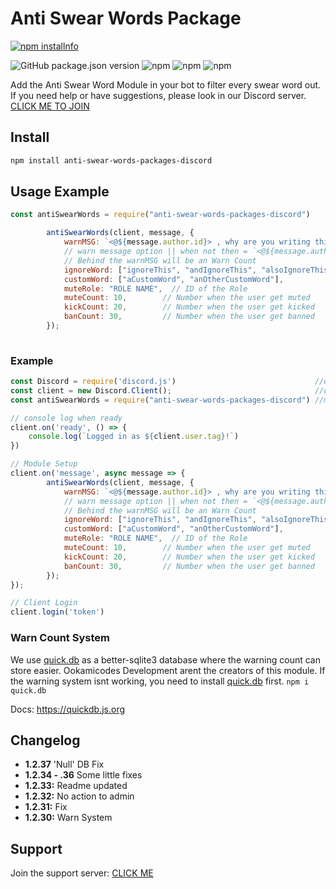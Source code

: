 # Anti Swear Words Package

 <a href="https://nodei.co/npm/anti-swear-words-packages-discord/"><img src="https://nodei.co/npm/anti-swear-words-packages-discord.png?downloads=true&stars=true" alt="npm installnfo" /></a>

<img alt="GitHub package.json version" src="https://img.shields.io/github/package-json/v/ookamicodes/anti-swear-words-packages"> <img alt="npm" src="https://img.shields.io/npm/v/anti-swear-words-packages-discord"> <img alt="npm" src="https://img.shields.io/npm/dw/anti-swear-words-packages-discord"> <img alt="npm" src="https://img.shields.io/npm/dt/anti-swear-words-packages-discord">


Add the Anti Swear Word Module in your bot to filter every swear word out.
If you need help or have suggestions, please look in our Discord server. [CLICK ME TO JOIN](https://discord.gg/FGzCdtP)
## Install

```css
npm install anti-swear-words-packages-discord
```

## Usage Example

```javascript
const antiSwearWords = require("anti-swear-words-packages-discord")

        antiSwearWords(client, message, {
            warnMSG: `<@${message.author.id}> , why are you writing this?`, 
            // warn message option || when not then = `<@${message.author.id}> dont use swear words.` 
            // Behind the warnMSG will be an Warn Count
            ignoreWord: ["ignoreThis", "andIgnoreThis", "alsoIgnoreThis"],
            customWord: ["aCustomWord", "anOtherCustomWord"],
            muteRole: "ROLE NAME",  // ID of the Role
            muteCount: 10,        // Number when the user get muted
            kickCount: 20,        // Number when the user get kicked
            banCount: 30,         // Number when the user get banned
        });
                             
```

### Example
```javascript
const Discord = require('discord.js')                               //discord.js
const client = new Discord.Client();                                //discord client
const antiSwearWords = require("anti-swear-words-packages-discord") //my module

// console log when ready
client.on('ready', () => {
    console.log(`Logged in as ${client.user.tag}!`)                  
})

// Module Setup
client.on('message', async message => {
        antiSwearWords(client, message, {
            warnMSG: `<@${message.author.id}> , why are you writing this?`, 
            // warn message option || when not then = `<@${message.author.id}> dont use swear words.` 
            // Behind the warnMSG will be an Warn Count
            ignoreWord: ["ignoreThis", "andIgnoreThis", "alsoIgnoreThis"],
            customWord: ["aCustomWord", "anOtherCustomWord"],
            muteRole: "ROLE NAME",  // ID of the Role
            muteCount: 10,        // Number when the user get muted
            kickCount: 20,        // Number when the user get kicked
            banCount: 30,         // Number when the user get banned
        });                       
});

// Client Login
client.login('token')                                               

```

### Warn Count System

We use [quick.db](https://www.npmjs.com/package/quick.db) as a better-sqlite3 database where the warning count can store easier. Ookamicodes Development arent the creators of this module. If the warning system isnt working, you need to install [quick.db](https://www.npmjs.com/package/quick.db) first. 
`npm i quick.db`

Docs: https://quickdb.js.org

## Changelog

- **1.2.37** 'Null' DB Fix
- **1.2.34 - .36**  Some little fixes
- **1.2.33:** Readme updated
- **1.2.32:** No action to admin
- **1.2.31:** Fix
- **1.2.30:** Warn System

## Support

Join the support server: [CLICK ME](https://discord.gg/FGzCdtP)